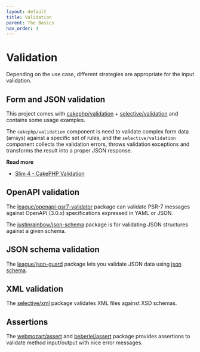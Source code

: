 ```yaml
---
layout: default
title: Validation
parent: The Basics
nav_order: 4
---
```


# Validation

Depending on the use case, different strategies are appropriate for the input validation.

## Form and JSON validation

This project comes with [cakephp/validation](https://github.com/cakephp/validation) +
[selective/validation](https://github.com/selective-php/validation) and contains some usage examples.

The `cakephp/validation` component is need to validate complex form data (arrays) against a specific set of rules, 
and the `selective/validation` component collects the validation errors, throws validation exceptions
and transforms the result into a proper JSON response.

**Read more**

* [Slim 4 - CakePHP Validation](https://odan.github.io/2020/10/18/slim4-cakephp-validation.html)

## OpenAPI validation

The [league/openapi-psr7-validator](https://github.com/thephpleague/openapi-psr7-validator)
package can validate PSR-7 messages against OpenAPI (3.0.x) specifications expressed in YAML or JSON.

The [justinrainbow/json-schema](https://github.com/justinrainbow/json-schema) package is
for validating JSON structures against a given schema.

## JSON schema validation

The [league/json-guard](https://json-guard.thephpleague.com/) package lets you validate JSON data
using [json schema](https://json-schema.org/).

## XML validation

The [selective/xml](https://github.com/selective-php/xml) package validates XML files
against XSD schemas.

## Assertions

The [webmozart/assert](https://github.com/webmozart/assert) and
[beberlei/assert](https://github.com/beberlei/assert)
package provides assertions to validate method input/output with nice error messages.

